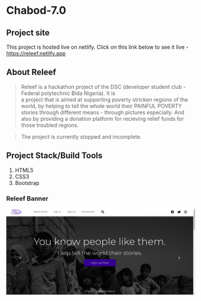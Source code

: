 # Chabod-7.0

## Project site

This project is hosted live on netlify. Click on this link below to see it live -
https://releef.netlify.app

## About Releef

> Releef is a hackathon project of the DSC (developer student club - Federal polytechnic Bida Nigeria). It is  
> a project that is aimed at supporting poverty stricken regions of the world, by helping to tell the
> whole world their PAINFUL POVERTY stories through different means - through pictures especially. And also
> by providing a donation platform for recieving relief funds for those troubled regions.

> The project is currently stopped and incomplete.

## Project Stack/Build Tools

1. HTML5
2. CSS3
3. Bootstrap

### Releef Banner

![Github Logo](./Releef/Images/releef-banner.png)
